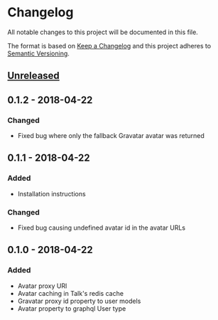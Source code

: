 # Changelog
All notable changes to this project will be documented in this file.

The format is based on [Keep a Changelog](https://keepachangelog.com/en/1.0.0/)
and this project adheres to [Semantic Versioning](https://semver.org/spec/v2.0.0.html).

## [Unreleased]

## 0.1.2 - 2018-04-22
### Changed
- Fixed bug where only the fallback Gravatar avatar was returned

## 0.1.1 - 2018-04-22
### Added
- Installation instructions

### Changed
- Fixed bug causing undefined avatar id in the avatar URLs

## 0.1.0 - 2018-04-22
### Added
- Avatar proxy URl
- Avatar caching in Talk's redis cache
- Gravatar proxy id property to user models
- Avatar property to graphql User type

[Unreleased]: https://github.com/olivierlacan/keep-a-changelog/compare/v0.1.2...HEAD
[0.1.2]: https://github.com/olivierlacan/keep-a-changelog/compare/v0.1.1...v0.1.2
[0.1.1]: https://github.com/olivierlacan/keep-a-changelog/compare/v0.1.0...v0.1.1
